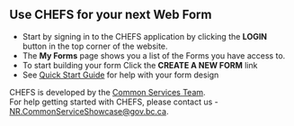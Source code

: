 ## Use CHEFS for your next Web Form

- Start by signing in to the CHEFS application by clicking the **LOGIN** button in the top corner of the website.
- The **My Forms** page shows you a list of the Forms you have access to.
- To start building your form Click the **CREATE A NEW FORM** link
- See [Quick Start Guide](Quick-Start-Guide) for help with your form design

CHEFS is developed by the [Common Services Team](https://bcgov.github.io/common-service-showcase/).<br />
For help getting started with CHEFS, please contact us - NR.CommonServiceShowcase@gov.bc.ca.